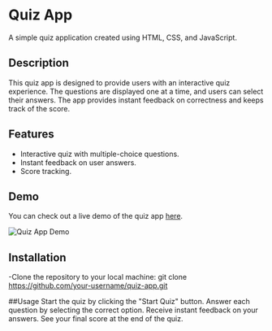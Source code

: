 # Quiz App

A simple quiz application created using HTML, CSS, and JavaScript.

## Description

This quiz app is designed to provide users with an interactive quiz experience. The questions are displayed one at a time, and users can select their answers. The app provides instant feedback on correctness and keeps track of the score.

## Features

- Interactive quiz with multiple-choice questions.
- Instant feedback on user answers.
- Score tracking.

## Demo

You can check out a live demo of the quiz app [here](http://127.0.0.1:3000/index.html).

![Quiz App Demo](#insert-image-or-gif-link)

## Installation

-Clone the repository to your local machine:
git clone https://github.com/your-username/quiz-app.git

##Usage
Start the quiz by clicking the "Start Quiz" button.
Answer each question by selecting the correct option.
Receive instant feedback on your answers.
See your final score at the end of the quiz.
